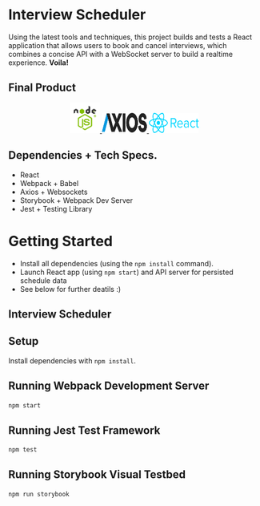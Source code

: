 # Interview Scheduler 

Using the latest tools and techniques, this project builds and tests a React application that allows users to book and cancel interviews, which combines a concise API with a WebSocket server to build a realtime experience.
**Voila!** 

## Final Product

<p align="center">
  <a href="https://github.com/othneildrew/Best-README-Template">
    <img src="https://github.com/kabica/scheduler/blob/master/img/node.png?raw=true" alt="Logo" width="60" height="60">
    <img src="https://github.com/kabica/scheduler/blob/master/img/axis.png?raw=true" alt="Logo" width="90" height="40">
    <img src="https://github.com/kabica/scheduler/blob/master/img/reactL.png?raw=true" alt="Logo" width="100" height="40">
  </a>
</p>

## Dependencies + Tech Specs.

- React
- Webpack + Babel
- Axios + Websockets
- Storybook + Webpack Dev Server
- Jest + Testing Library 

# Getting Started

- Install all dependencies (using the `npm install` command).
- Launch React app (using `npm start`) and API server for persisted schedule data
- See below for further deatils :) 




## Interview Scheduler

## Setup

Install dependencies with `npm install`.

## Running Webpack Development Server

```sh
npm start
```

## Running Jest Test Framework

```sh
npm test
```

## Running Storybook Visual Testbed

```sh
npm run storybook
```
